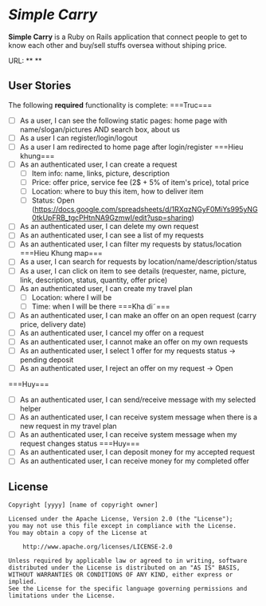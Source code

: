 # *Simple Carry*

**Simple Carry** is a Ruby on Rails application that connect people to get to know each other and buy/sell stuffs oversea without shiping price. 

URL: ** **

## User Stories

The following **required** functionality is complete:
===Truc===
* [ ] As a user, I can see the following static pages: home page with name/slogan/pictures AND search box, about us
* [ ] As a user I can register/login/logout
* [ ] As a user I am redirected to home page after login/register
===Hieu khung===
* [ ] As an authenticated user, I can create a request
    * [ ] Item info: name, links, picture, description
    * [ ] Price: offer price, service fee (2$ + 5% of item's price), total price
    * [ ] Location: where to buy this item, how to deliver item
    * [ ] Status: Open (https://docs.google.com/spreadsheets/d/1RXqzNGyF0MiYs995yNG0tkUpFRB_tgcPHtnNA9GzmwI/edit?usp=sharing)
* [ ] As an authenticated user, I can delete my own request
* [ ] As an authenticated user, I can see a list of my requests
* [ ] As an authenticated user, I can filter my requests by status/location
===Hieu Khung map===
* [ ] As a user, I can search for requests by location/name/description/status
* [ ] As a user, I can click on item to see details (requester, name, picture, link, description, status, quantity, offer price)
* [ ] As an authenticated user, I can create my travel plan
   * [ ] Location: where I will be
   * [ ] Time: when I will be there
===Kha di˜===
* [ ] As an authenticated user, I can make an offer on an open request (carry price, delivery date)
* [ ] As an authenticated user, I cancel my offer on a request
* [ ] As an authenticated user, I cannot make an offer on my own requests
* [ ] As an authenticated user, I select 1 offer for my requests status -> pending deposit
* [ ] As an authenticated user, I reject an offer on my request -> Open

===Huy===
* [ ] As an authenticated user, I can send/receive message with my selected helper
* [ ] As an authenticated user, I can receive system message when there is a new request in my travel plan
* [ ] As an authenticated user, I can receive system message when my request changes status
===Huy===
* [ ] As an authenticated user, I can deposit money for my accepted request
* [ ] As an authenticated user, I can receive money for my completed offer

## License

    Copyright [yyyy] [name of copyright owner]

    Licensed under the Apache License, Version 2.0 (the "License");
    you may not use this file except in compliance with the License.
    You may obtain a copy of the License at

        http://www.apache.org/licenses/LICENSE-2.0

    Unless required by applicable law or agreed to in writing, software
    distributed under the License is distributed on an "AS IS" BASIS,
    WITHOUT WARRANTIES OR CONDITIONS OF ANY KIND, either express or implied.
    See the License for the specific language governing permissions and
    limitations under the License.
